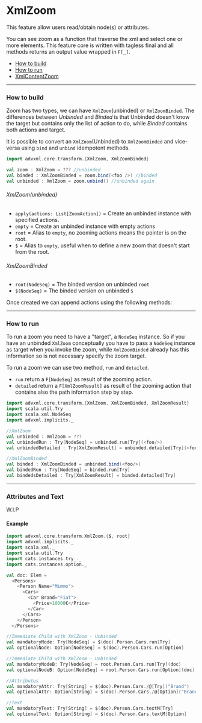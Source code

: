 # XmlZoom
This feature allow users read/obtain node(s) or attributes.

You can see zoom as a function that traverse the xml and select one or more elements.
This feature core is written with tagless final and all methods
returns an output value wrapped in `F[_]`.

- [How to build](#how-to-build)
- [How to run](#how-to-run)
- [XmlContentZoom](#attributes-and-text)
---
### How to build

Zoom has two types, we can have `XmlZoom`(unbinded) or `XmlZoomBinded`.
The differences between _Unbinded_ and _Binded_ is that Unbinded doesn't know the target
but contains only the list of action to do, while _Binded_ contains both actions and target.

It is possible to convert an `XmlZoom`(Unbinded) to `XmlZoomBinded` and vice-versa using
`bind` and `unbind` idempotent methods.

```scala
import advxml.core.transform.{XmlZoom, XmlZoomBinded}

val zoom : XmlZoom = ??? //unbinded
val binded : XmlZoomBinded = zoom.bind(<foo />) //binded
val unbinded : XmlZoom = zoom.unbind() //unbinded again
```

###### XmlZoom(unbinded)
- `apply(actions: List[ZoomAction])` = Create an unbinded instance with specified actions.
- `empty` = Create an unbinded instance with empty actions
- `root` = Alias to `empty`, no zooming actions means the pointer is on the root.
- `$` = Alias to `empty`, useful when to define a new zoom that doesn't start from the root.

###### XmlZoomBinded
- `root(NodeSeq)` = The binded version on unbinded `root`
- `$(NodeSeq)` = The binded version on unbinded `$`

Once created we can append actions using the following methods:


---
### How to run
To run a zoom you need to have a "target", a `NodeSeq` instance.
So if you have an unbinded `XmlZoom` conceptually you have to pass a `NodeSeq` instance as target
when you invoke the zoom, while `XmlZoomBinded` already has this information so is not necessary specify the zoom target.

To run a zoom we can use two method, `run` and `detailed`.
- `run` return a `F[NodeSeq]` as result of the zooming action.
- `detailed` return a `F[XmlZoomResult]` as result of the zooming action that contains also the path information step by step.

```scala
import advxml.core.transform.{XmlZoom, XmlZoomBinded, XmlZoomResult}
import scala.util.Try
import scala.xml.NodeSeq
import advxml.implicits._

//XmlZoom
val unbinded : XmlZoom = ???
val unbindedRun : Try[NodeSeq] = unbinded.run[Try](<foo/>)
val unbindedDetailed : Try[XmlZoomResult] = unbinded.detailed[Try](<foo/>)

//XmlZoomBinded
val binded : XmlZoomBinded = unbinded.bind(<foo/>)
val bindedRun : Try[NodeSeq] = binded.run[Try]
val bindedsDetailed : Try[XmlZoomResult] = binded.detailed[Try]
```

---
### Attributes and Text
W.I.P

#### Example
```scala
import advxml.core.transform.XmlZoom.{$, root}
import advxml.implicits._
import scala.xml._
import scala.util.Try
import cats.instances.try_._
import cats.instances.option._

val doc: Elem =
  <Persons>
    <Person Name="Mimmo">
      <Cars>
        <Car Brand="Fiat">
          <Price>10000€</Price>
        </Car>
      </Cars>
    </Person>
  </Persons>

//Immediate Child with XmlZoom - Unbinded
val mandatoryNode: Try[NodeSeq] = $(doc).Person.Cars.run[Try]
val optionalNode: Option[NodeSeq] = $(doc).Person.Cars.run[Option]

//Immediate Child with XmlZoom - Unbinded
val mandatoryNodeB: Try[NodeSeq] = root.Person.Cars.run[Try](doc)
val optionalNodeB: Option[NodeSeq] = root.Person.Cars.run[Option](doc)

//Attributes
val mandatoryAttr: Try[String] = $(doc).Person.Cars./@[Try]("Brand")
val optionalAttr: Option[String] = $(doc).Person.Cars./@[Option]("Brand")

//Text
val mandatoryText: Try[String] = $(doc).Person.Cars.textM[Try]
val optionalText: Option[String] = $(doc).Person.Cars.textM[Option]
```
